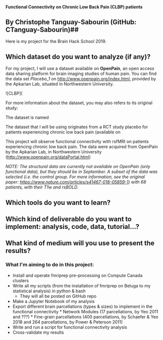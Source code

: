 #### Functional Connectivity on Chronic Low Back Pain (CLBP) patients ####
## By Christophe Tanguay-Sabourin (GitHub: CTanguay-Sabourin)##

Here is my project for the Brain Hack School 2019. 

## Which dataset do you want to analyze (if any)? ##
For my project, I will use a dataset available on **OpenPain**, an open access data sharing platform for brain imaging studies of human pain. You can find the data set *Placebo_1* on http://www.openpain.org/index.html, provided by the Apkarian Lab, situated in Northwestern University.

![CLBP](

For more information about the dataset, you may also refers to its original study:


The dataset is named

The dataset that I will be using originates from a RCT study placebo for patients experiencing chronic low back pain (available on

This project will observe functional connectivity with rsfMRI on patients experiencing chronic low back pain. 
The data were acquired from OpenPain by the Apkarian Lab, in Northwestern University (http://www.openpain.org/dataPortal.html)

*NOTE: The structural data are currently not available on OpenPain (only functional data), but they should be in September. A subset of the data was selected (i.e. the control group. For more information, see the original paper: https://www.nature.com/articles/s41467-018-05859-1) with 68 patients, with their T1w and rsBOLD.*

## Which tools do you want to learn? ##



## Which kind of deliverable do you want to implement: analysis, code, data, tutorial...? ##


## What kind of medium will you use to present the results? ##



### What I'm aiming to do in this project: ###
* Install and operate fmriprep pre-processing on Compute Canada clusters
* Write all my scripts (from the installation of fmriprep on Beluga to my statistical analysis) in python & bash 
    * They will all be posted on GitHub repo
* Make a Jupyter Notebook of my analysis
* Export different brain parcellations (types & sizes) to implement in the functional connectivity
      * Network Modules (17 parcellations, by Yeo 2011 and ???)
      * Fine-grain parcellations (400 parcellations, by Schaefer & Yeo 2018 and 264 parcellations, by Power & Peterson 2011)
* Write and run a script for functional connectivity analysis
* Cross-validate my results







